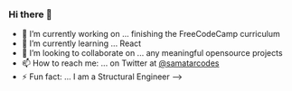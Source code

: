 ### Hi there 👋


- 🔭 I’m currently working on ... finishing the FreeCodeCamp curriculum
- 🌱 I’m currently learning ... React
- 👯 I’m looking to collaborate on ... any meaningful opensource projects
- 📫 How to reach me: ... on Twitter at [@samatarcodes](https://twitter.com/samatarcodes)
- ⚡ Fun fact: ... I am a Structural Engineer
-->
